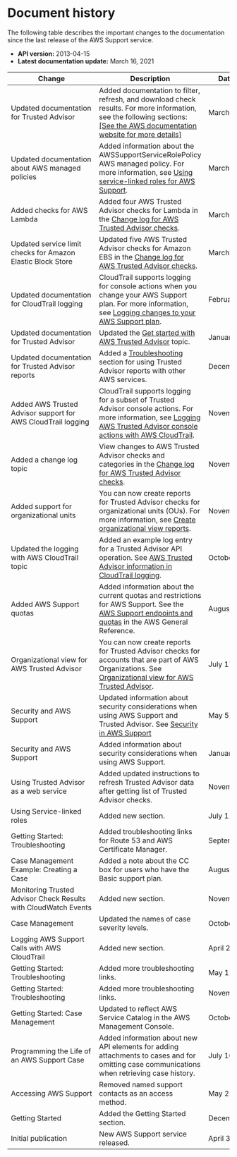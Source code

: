 # Document history<a name="History"></a>

The following table describes the important changes to the documentation since the last release of the AWS Support service\.
+ **API version:** 2013\-04\-15
+ **Latest documentation update:** March 16, 2021


| Change | Description | Date changed | 
| --- | --- | --- | 
| Updated documentation for Trusted Advisor | Added documentation to filter, refresh, and download check results\. For more information, see the following sections: [\[See the AWS documentation website for more details\]](http://docs.aws.amazon.com/awssupport/latest/user/History.html) | March 16, 2021 | 
| Updated documentation about AWS managed policies | Added information about the AWSSupportServiceRolePolicy AWS managed policy\. For more information, see [Using service\-linked roles for AWS Support](using-service-linked-roles-sup.md)\. | March 16, 2021 | 
| Added checks for AWS Lambda | Added four AWS Trusted Advisor checks for Lambda in the [Change log for AWS Trusted Advisor checks](aws-trusted-advisor-change-log.md)\. | March 8, 2021 | 
| Updated service limit checks for Amazon Elastic Block Store | Updated five AWS Trusted Advisor checks for Amazon EBS in the [Change log for AWS Trusted Advisor checks](aws-trusted-advisor-change-log.md)\. | March 5, 2021 | 
| Updated documentation for CloudTrail logging  | CloudTrail supports logging for console actions when you change your AWS Support plan\. For more information, see [Logging changes to your AWS Support plan](logging-using-cloudtrail.md#support-plan-cloudtrail-logging)\. | February 9, 2021 | 
| Updated documentation for Trusted Advisor | Updated the [Get started with AWS Trusted Advisor](get-started-with-aws-trusted-advisor.md) topic\. | January 29, 2021 | 
| Updated documentation for Trusted Advisor reports | Added a [Troubleshooting](use-other-aws-services-with-trusted-advisor-reports.md#troubleshooting-trusted-advisor-reports) section for using Trusted Advisor reports with other AWS services\. | December 4, 2020 | 
| Added AWS Trusted Advisor support for AWS CloudTrail logging | CloudTrail supports logging for a subset of Trusted Advisor console actions\. For more information, see [Logging AWS Trusted Advisor console actions with AWS CloudTrail](logging-using-cloudtrail-for-aws-trusted-advisor.md)\. | November 23, 2020 | 
| Added a change log topic | View changes to AWS Trusted Advisor checks and categories in the [Change log for AWS Trusted Advisor checks](aws-trusted-advisor-change-log.md)\. | November 18, 2020 | 
| Added support for organizational units | You can now create reports for Trusted Advisor checks for organizational units \(OUs\)\. For more information, see [Create organizational view reports](organizational-view.md#create-organizational-view-reports)\. | November 17, 2020 | 
| Updated the logging with AWS CloudTrail topic | Added an example log entry for a Trusted Advisor API operation\. See [AWS Trusted Advisor information in CloudTrail logging](logging-using-cloudtrail.md#cloudtrail-logging-for-trusted-advisor)\. | October 22, 2020 | 
| Added AWS Support quotas | Added information about the current quotas and restrictions for AWS Support\. See the [AWS Support endpoints and quotas](https://docs.aws.amazon.com/general/latest/gr/awssupport.html) in the AWS General Reference\. | August 4, 2020 | 
| Organizational view for AWS Trusted Advisor | You can now create reports for Trusted Advisor checks for accounts that are part of AWS Organizations\. See [Organizational view for AWS Trusted Advisor](organizational-view.md)\. | July 17, 2020 | 
| Security and AWS Support | Updated information about security considerations when using AWS Support and Trusted Advisor\. See [Security in AWS Support](security.md) | May 5, 2020 | 
| Security and AWS Support | Added information about security considerations when using AWS Support\. | January 10, 2020 | 
| Using Trusted Advisor as a web service | Added updated instructions to refresh Trusted Advisor data after getting list of Trusted Advisor checks\. | November 1, 2018 | 
| Using Service\-linked roles | Added new section\. | July 11, 2018 | 
| Getting Started: Troubleshooting | Added troubleshooting links for Route 53 and AWS Certificate Manager\. | September 1, 2017 | 
| Case Management Example: Creating a Case | Added a note about the CC box for users who have the Basic support plan\. | August 1, 2017 | 
| Monitoring Trusted Advisor Check Results with CloudWatch Events | Added new section\. | November 18, 2016 | 
| Case Management | Updated the names of case severity levels\. | October 27, 2016 | 
| Logging AWS Support Calls with AWS CloudTrail | Added new section\. | April 21, 2016 | 
| Getting Started: Troubleshooting | Added more troubleshooting links\. | May 19, 2015 | 
| Getting Started: Troubleshooting | Added more troubleshooting links\. | November 18, 2014 | 
| Getting Started: Case Management | Updated to reflect AWS Service Catalog in the AWS Management Console\. | October 30, 2014 | 
| Programming the Life of an AWS Support Case | Added information about new API elements for adding attachments to cases and for omitting case communications when retrieving case history\. | July 16, 2014 | 
| Accessing AWS Support | Removed named support contacts as an access method\. | May 28, 2014 | 
| Getting Started | Added the Getting Started section\. | December 13, 2013 | 
| Initial publication | New AWS Support service released\. | April 30, 2013 | 